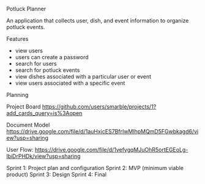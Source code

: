 Potluck Planner

An application that collects user, dish, and event information to organize potluck events.


Features

- view users
- users can create a password
- search for users
- search for potluck events
- view dishes associated with a particular user or event
- view users associated with a specific event


Planning

Project Board
https://github.com/users/smarble/projects/1?add_cards_query=is%3Aopen

Document Model
https://drive.google.com/file/d/1auHxjcES7BfrIwMlhpMQmD5FGwbkagd6/view?usp=sharing

User Flow:
https://drive.google.com/file/d/1vefygqMJuOhR5ortEGEoLg-lbiDrPHDk/view?usp=sharing


Sprint 1: Project plan and configuration
Sprint 2: MVP (minimum viable product)
Sprint 3: Design
Sprint 4: Final
